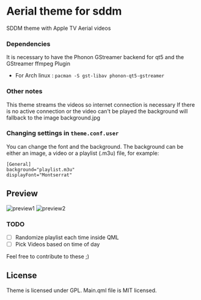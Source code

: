 # Aerial theme for sddm

SDDM theme with Apple TV Aerial videos

### Dependencies

It is necessary to have the Phonon GStreamer backend for qt5 and the GStreamer ffmpeg Plugin
- For Arch linux : `pacman -S gst-libav phonon-qt5-gstreamer`

### Other notes

This theme streams the videos so internet connection is necessary
If there is no active connection or the video can't be played the background will fallback to the image background.jpg

### Changing settings in `theme.conf.user`

You can change the font and the background.
The background can be either an image, a video or a playlist (.m3u) file, for example:

```
[General]
background="playlist.m3u"
displayFont="Montserrat"
```

## Preview

![preview1](preview1.gif)
![preview2](preview2.gif)

### TODO

- [ ] Randomize playlist each time inside QML
- [ ] Pick Videos based on time of day

Feel free to contribute to these ;)


## License

Theme is licensed under GPL.
Main.qml file is MIT licensed.
